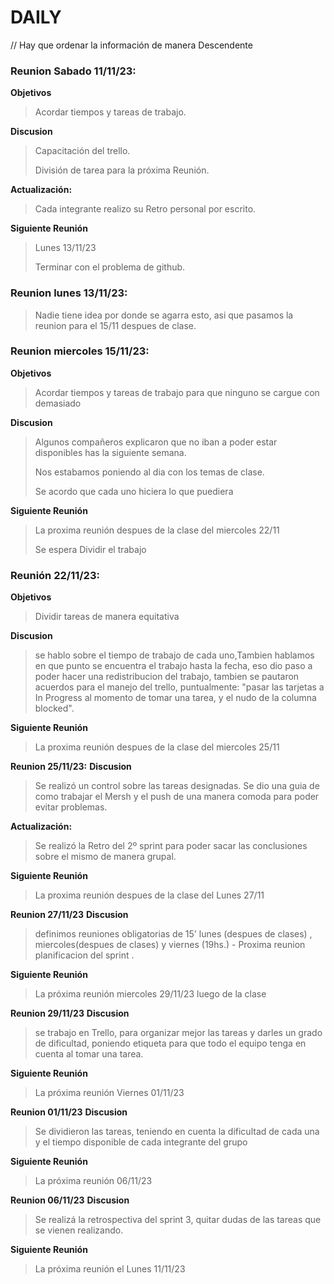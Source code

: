 # DAILY  

// Hay que ordenar la información de manera Descendente 

### **Reunion Sabado 11/11/23:** 

**Objetivos**  
> Acordar tiempos y tareas de trabajo.

 **Discusion**  
> Capacitación del trello.
>
> División de tarea para la próxima Reunión.

**Actualización:**

> Cada integrante realizo su Retro personal por escrito. 

**Siguiente Reunión**
> Lunes 13/11/23
>
> Terminar con el problema de github.


### **Reunion lunes 13/11/23:** 

> Nadie tiene idea por donde se agarra esto, asi que pasamos la reunion para el 15/11 despues de clase.


### **Reunion miercoles 15/11/23:**

**Objetivos**  
> Acordar tiempos y tareas de trabajo para que ninguno se cargue con demasiado

**Discusion**  
> Algunos compañeros explicaron que no iban a poder estar disponibles has la siguiente semana.
>
> Nos estabamos poniendo al dia con los temas de clase.
>
> Se acordo que cada uno hiciera lo que puediera

**Siguiente Reunión**
> La proxima reunión despues de la clase del miercoles 22/11
>
> Se espera Dividir el trabajo 


### **Reunión 22/11/23:** 

**Objetivos**  
> Dividir tareas de manera equitativa

**Discusion**  
> se hablo sobre el tiempo de trabajo de cada uno,Tambien hablamos en que punto se encuentra el trabajo hasta la fecha, eso dio paso a poder hacer una redistribucion del trabajo, tambien se pautaron acuerdos para el manejo del trello, puntualmente: "pasar las tarjetas a In Progress al momento de tomar una tarea, y el nudo de la columna blocked".

**Siguiente Reunión**
> La proxima reunión despues de la clase del miercoles 25/11


**Reunion 25/11/23:**
**Discusion**  
> Se realizó un control sobre las tareas designadas. Se dio una guia de como trabajar el Mersh y el push de una manera comoda para poder evitar problemas.

**Actualización:**
> Se realizó la Retro del 2º sprint para poder sacar las conclusiones sobre el mismo de manera grupal. 

**Siguiente Reunión**
> La proxima reunión despues de la clase del Lunes 27/11

**Reunion 27/11/23**
**Discusion**
> definimos reuniones obligatorias de 15' lunes (despues de clases) , miercoles(despues de clases) y viernes (19hs.) - Proxima reunion planificacion del sprint . 

**Siguiente Reunión**
> La próxima reunión miercoles 29/11/23 luego de la clase

**Reunion 29/11/23**
**Discusion**
> se trabajo en Trello, para organizar mejor las tareas y darles un grado de dificultad, poniendo etiqueta para que todo el equipo tenga en cuenta al tomar una tarea. 

**Siguiente Reunión**
> La próxima reunión Viernes 01/11/23 

**Reunion 01/11/23**
**Discusion**
> Se dividieron las tareas, teniendo en cuenta la dificultad de cada una y el tiempo disponible de cada integrante del grupo 

**Siguiente Reunión**
> La próxima reunión 06/11/23 

**Reunion 06/11/23**
**Discusion**
>  Se realizá la retrospectiva del sprint 3, quitar dudas de las tareas que se vienen realizando.

**Siguiente Reunión**
> La próxima reunión el Lunes 11/11/23 



